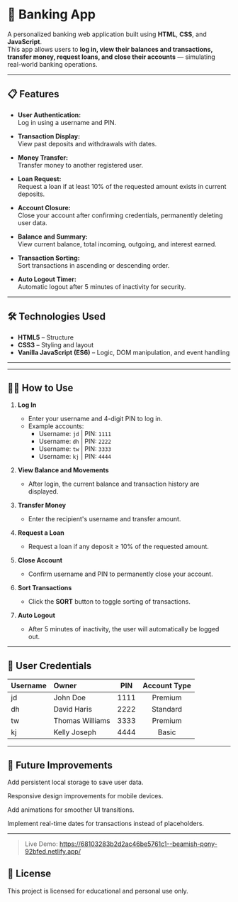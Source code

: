 # 🏦 Banking App

A personalized banking web application built using **HTML**, **CSS**, and **JavaScript**.  
This app allows users to **log in, view their balances and transactions, transfer money, request loans, and close their accounts** — simulating real-world banking operations.

---

## 📋 Features

- **User Authentication:**  
  Log in using a username and PIN.

- **Transaction Display:**  
  View past deposits and withdrawals with dates.

- **Money Transfer:**  
  Transfer money to another registered user.

- **Loan Request:**  
  Request a loan if at least 10% of the requested amount exists in current deposits.

- **Account Closure:**  
  Close your account after confirming credentials, permanently deleting user data.

- **Balance and Summary:**  
  View current balance, total incoming, outgoing, and interest earned.

- **Transaction Sorting:**  
  Sort transactions in ascending or descending order.

- **Auto Logout Timer:**  
  Automatic logout after 5 minutes of inactivity for security.

---

## 🛠️ Technologies Used

- **HTML5** – Structure
- **CSS3** – Styling and layout
- **Vanilla JavaScript (ES6)** – Logic, DOM manipulation, and event handling

---


---

## 👨‍💻 How to Use

1. **Log In**  
   - Enter your username and 4-digit PIN to log in.
   - Example accounts:
     - Username: `jd` | PIN: `1111`
     - Username: `dh` | PIN: `2222`
     - Username: `tw` | PIN: `3333`
     - Username: `kj` | PIN: `4444`

2. **View Balance and Movements**  
   - After login, the current balance and transaction history are displayed.

3. **Transfer Money**  
   - Enter the recipient's username and transfer amount.

4. **Request a Loan**  
   - Request a loan if any deposit ≥ 10% of the requested amount.

5. **Close Account**  
   - Confirm username and PIN to permanently close your account.

6. **Sort Transactions**  
   - Click the **SORT** button to toggle sorting of transactions.

7. **Auto Logout**  
   - After 5 minutes of inactivity, the user will automatically be logged out.

---

## 🔑 User Credentials

| Username | Owner             | PIN  | Account Type |
|:---------|:------------------|:----:|:------------:|
| jd       | John Doe           | 1111 | Premium      |
| dh       | David Haris        | 2222 | Standard     |
| tw       | Thomas Williams    | 3333 | Premium      |
| kj       | Kelly Joseph       | 4444 | Basic        |

---

## 🚀 Future Improvements
Add persistent local storage to save user data.

Responsive design improvements for mobile devices.

Add animations for smoother UI transitions.

Implement real-time dates for transactions instead of placeholders.

---
> Live Demo: https://68103283b2d2ac46be5761c1--beamish-pony-92bfed.netlify.app/

## 📄 License
This project is licensed for educational and personal use only.

